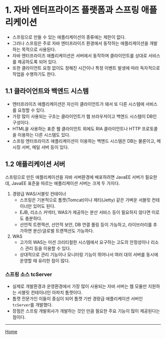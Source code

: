 # 1. 자바 엔터프라이즈 플랫폼과 스프링 애플리케이션

- 스프링으로 만들 수 있는 애플리케이션의 종류에는 제한이 없다.
- 그러나 스프링은 주로 자바 엔터프라이즈 환경에서 동작하는 애플리케이션을 개발하는 목적으로 사용된다.
- 자바 엔터프라이즈 애플리케이션은 서버에서 동작하며 클라이언트를 상대로 서비스를 제공하도록 되어 있다.
- 또한 클라이언트 요청 없이도 정해진 시간이나 특정 이벤트 발생에 따라 독자적으로 작업을 수행하기도 한다.

## 1.1 클라이언트와 백엔드 시스템

- 엔터프라이즈 애플리케이션은 자신이 클라이언트가 돼서 또 다른 시스템에 서비스를 요청할 수 있다.
- 가장 많이 사용되는 구조는 클라이언트가 웹 브라우저이고 백엔드 시스템이 DB인 구성이다.
- HTML을 사용하는 표준 웹 클라이언트 외에도 RIA 클라이언트나 HTTP 프로토콜을 이용하는 다른 시스템도 있다.
- 스프링 엔터프라이즈 애플리케이션이 이용하는 백엔드 시스템은 DB는 물론이고, 메시징 서버, 메일 서버 등이 있다.

## 1.2 애플리케이션 서버

스프링으로 만든 애플리케이션을 자바 서버환경에 배포하려면 JavaEE 서버가 필요한데, JavaEE 표준을 따르는 애플리케이션 서버는 크게 두 가지다.

1. 경량급 WAS/서블릿 컨테이너
    - 스프링은 기본적으로 톰캣(Tomcat)이나 제티(Jetty) 같은 가벼운 서블릿 컨테이너만 있어도 된다.
    - EJB, 리소스 커넥터, WAS가 제공하는 분산 서비스 등이 필요하지 않다면 이로도 충분하다.
    - 선언적 트랜잭션, 선언적 보안, DB 연결 풀링 등이 가능하고, 라이브러리를 추가하면 분산/글로벌 트랜잭션도 가능하다.
2. WAS
    - 고가의 WAS는 미션 크리티컬한 시스템에서 요구하는 고도의 안정성이나 리소스 관리 등을 이용할 수 있다.
    - 상대적으로 관리 기능이나 모니터링 기능이 뛰어나서 여러 대의 서버를 동시에 운영할 때 유리한 점이 많다.

### 스프링 소스 tcServer

- 실제로 개발환경과 운영환경에서 가장 많이 사용되는 자바 서버는 웹 모듈만 지원하는 서블릿 컨테이너인 아파치 톰캣이다.
- 톰캣 전문가인 이들이 중심이 되어 톰캣 기반 경량급 애플리케이션 서버인 `tcServer`를 개발했다.
- 장점은 스프링 개발회사가 개발하는 것인 만큼 필요한 주요 기능이 많이 제공된다는 점이다.

---
[Home](./index.md)
